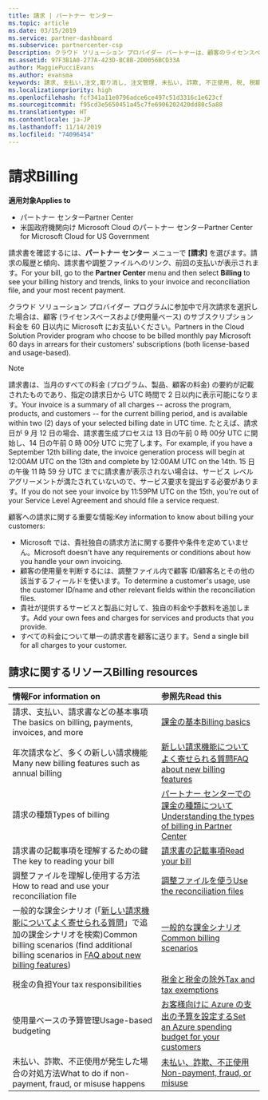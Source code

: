 ```yaml
---
title: 請求 | パートナー センター
ms.topic: article
ms.date: 03/15/2019
ms.service: partner-dashboard
ms.subservice: partnercenter-csp
Description: クラウド ソリューション プロバイダー パートナーは、顧客のライセンスベースおよび使用量ベースのサブスクリプション料金を 60 日後にマイクロソフトに支払います。
ms.assetid: 97F3B1A0-277A-423D-BC8B-2D0056BCD33A
author: MaggiePucciEvans
ms.author: evansma
keywords: 請求, 支払い,注文,取り消し, 注文管理, 未払い, 詐欺, 不正使用, 税, 税額控除, 調整ファイル, 調整用のファイル
ms.localizationpriority: high
ms.openlocfilehash: fcf341a11e0796adce6ce497c51d3316c1e623cf
ms.sourcegitcommit: f95cd3e5650451a45c7fe6906202420dd80c5a88
ms.translationtype: HT
ms.contentlocale: ja-JP
ms.lasthandoff: 11/14/2019
ms.locfileid: "74096454"
---
```

# <a name="billing"></a><span data-ttu-id="5b75e-104">請求</span><span class="sxs-lookup"><span data-stu-id="5b75e-104">Billing</span></span>

<span data-ttu-id="5b75e-105">**適用対象**</span><span class="sxs-lookup"><span data-stu-id="5b75e-105">**Applies to**</span></span>

-  <span data-ttu-id="5b75e-106">パートナー センター</span><span class="sxs-lookup"><span data-stu-id="5b75e-106">Partner Center</span></span>
-  <span data-ttu-id="5b75e-107">米国政府機関向け Microsoft Cloud のパートナー センター</span><span class="sxs-lookup"><span data-stu-id="5b75e-107">Partner Center for Microsoft Cloud for US Government</span></span>
 
 
<span data-ttu-id="5b75e-108">請求書を確認するには、**パートナー センター** メニューで **[請求]** を選びます。請求の履歴と傾向、請求書や調整ファイルへのリンク、前回の支払いが表示されます。</span><span class="sxs-lookup"><span data-stu-id="5b75e-108">For your bill, go to the **Partner Center** menu and then select **Billing** to see your billing history and trends, links to your invoice and reconciliation file, and your most recent payment.</span></span>

<span data-ttu-id="5b75e-109">クラウド ソリューション プロバイダー プログラムに参加中で月次請求を選択した場合は、顧客 (ライセンスベースおよび使用量ベース) のサブスクリプション料金を 60 日以内に Microsoft にお支払いください。</span><span class="sxs-lookup"><span data-stu-id="5b75e-109">Partners in the Cloud Solution Provider program who choose to be billed monthly pay Microsoft 60 days in arrears for their customers' subscriptions (both license-based and usage-based).</span></span>

> [!NOTE]  
> <span data-ttu-id="5b75e-110">請求書は、当月のすべての料金 (プログラム、製品、顧客の料金) の要約が記載されたものであり、指定の請求日から UTC 時間で 2 日以内に表示可能になります。</span><span class="sxs-lookup"><span data-stu-id="5b75e-110">Your invoice is a summary of all charges -- across the program, products, and customers -- for the current billing period, and is available within two (2) days of your selected billing date in UTC time.</span></span> <span data-ttu-id="5b75e-111">たとえば、請求日が 9 月 12 日の場合、請求書生成プロセスは 13 日の午前 0 時 00分 UTC に開始し、14 日の午前 0 時 00分 UTC に完了します。</span><span class="sxs-lookup"><span data-stu-id="5b75e-111">For example, if you have a September 12th billing date, the invoice generation process will begin at 12:00AM UTC on the 13th and complete by 12:00AM UTC on the 14th.</span></span> <span data-ttu-id="5b75e-112">15 日の午後 11 時 59 分 UTC までに請求書が表示されない場合は、サービス レベル アグリーメントが満たされていないので、サービス要求を提出する必要があります。</span><span class="sxs-lookup"><span data-stu-id="5b75e-112">If you do not see your invoice by 11:59PM UTC on the 15th, you're out of your Service Level Agreement and should file a service request.</span></span> 

<span data-ttu-id="5b75e-113">顧客への請求に関する重要な情報:</span><span class="sxs-lookup"><span data-stu-id="5b75e-113">Key information to know about billing your customers:</span></span>

-   <span data-ttu-id="5b75e-114">Microsoft では、貴社独自の請求方法に関する要件や条件を定めていません。</span><span class="sxs-lookup"><span data-stu-id="5b75e-114">Microsoft doesn't have any requirements or conditions about how you handle your own invoicing.</span></span>
-   <span data-ttu-id="5b75e-115">顧客の使用量を判断するには、調整ファイル内で顧客 ID/顧客名とその他の該当するフィールドを使います。</span><span class="sxs-lookup"><span data-stu-id="5b75e-115">To determine a customer's usage, use the customer ID/name and other relevant fields within the reconciliation files.</span></span>
-   <span data-ttu-id="5b75e-116">貴社が提供するサービスと製品に対して、独自の料金や手数料を追加します。</span><span class="sxs-lookup"><span data-stu-id="5b75e-116">Add your own fees and charges for services and products that you provide.</span></span>
-   <span data-ttu-id="5b75e-117">すべての料金について単一の請求書を顧客に送ります。</span><span class="sxs-lookup"><span data-stu-id="5b75e-117">Send a single bill for all charges to your customer.</span></span>

## <a name="billing-resources"></a><span data-ttu-id="5b75e-118">請求に関するリソース</span><span class="sxs-lookup"><span data-stu-id="5b75e-118">Billing resources</span></span>
|<span data-ttu-id="5b75e-119">**情報**</span><span class="sxs-lookup"><span data-stu-id="5b75e-119">**For information on**</span></span>   |<span data-ttu-id="5b75e-120">**参照先**</span><span class="sxs-lookup"><span data-stu-id="5b75e-120">**Read this**</span></span>    |
|:-----------------------------|:-----------------|
|<span data-ttu-id="5b75e-121">請求、支払い、請求書などの基本事項</span><span class="sxs-lookup"><span data-stu-id="5b75e-121">The basics on billing, payments, invoices, and  more</span></span>   |[<span data-ttu-id="5b75e-122">課金の基本</span><span class="sxs-lookup"><span data-stu-id="5b75e-122">Billing basics</span></span>](billing-basics.md)
|<span data-ttu-id="5b75e-123">年次請求など、多くの新しい請求機能</span><span class="sxs-lookup"><span data-stu-id="5b75e-123">Many new billing features such as annual billing</span></span>   |[<span data-ttu-id="5b75e-124">新しい請求機能についてよく寄せられる質問</span><span class="sxs-lookup"><span data-stu-id="5b75e-124">FAQ about new billing features</span></span>](faq-about-new-billing-features.md)|
|<span data-ttu-id="5b75e-125">請求の種類</span><span class="sxs-lookup"><span data-stu-id="5b75e-125">Types of billing</span></span>   |[<span data-ttu-id="5b75e-126">パートナー センターでの課金の種類について</span><span class="sxs-lookup"><span data-stu-id="5b75e-126">Understanding the types of billing in Partner Center</span></span>](billing-different-types.md)   |
|<span data-ttu-id="5b75e-127">請求書の記載事項を理解するための鍵</span><span class="sxs-lookup"><span data-stu-id="5b75e-127">The key to reading your bill</span></span>   |[<span data-ttu-id="5b75e-128">請求書の記載事項</span><span class="sxs-lookup"><span data-stu-id="5b75e-128">Read your bill</span></span>](read-your-bill.md)   |
|<span data-ttu-id="5b75e-129">調整ファイルを理解し使用する方法</span><span class="sxs-lookup"><span data-stu-id="5b75e-129">How to read and use your reconciliation file</span></span>   |[<span data-ttu-id="5b75e-130">調整ファイルを使う</span><span class="sxs-lookup"><span data-stu-id="5b75e-130">Use the reconciliation files</span></span>](use-the-reconciliation-files.md)|
|<span data-ttu-id="5b75e-131">一般的な課金シナリオ (「[新しい請求機能についてよく寄せられる質問](faq-about-new-billing-features.md)」で追加の課金シナリオを検索)</span><span class="sxs-lookup"><span data-stu-id="5b75e-131">Common billing scenarios (find additional billing scenarios in [FAQ about new billing features](faq-about-new-billing-features.md))</span></span>|[<span data-ttu-id="5b75e-132">一般的な課金シナリオ</span><span class="sxs-lookup"><span data-stu-id="5b75e-132">Common billing scenarios</span></span>](common-billing-scenarios.md)|
|<span data-ttu-id="5b75e-133">税金の負担</span><span class="sxs-lookup"><span data-stu-id="5b75e-133">Your tax responsibilities</span></span>   | [<span data-ttu-id="5b75e-134">税金と税金の除外</span><span class="sxs-lookup"><span data-stu-id="5b75e-134">Tax and tax exemptions</span></span>](tax-and-tax-exemptions.md)|
|<span data-ttu-id="5b75e-135">使用量ベースの予算管理</span><span class="sxs-lookup"><span data-stu-id="5b75e-135">Usage-based budgeting</span></span>    |[<span data-ttu-id="5b75e-136">お客様向けに Azure の支出の予算を設定する</span><span class="sxs-lookup"><span data-stu-id="5b75e-136">Set an Azure spending budget for your customers</span></span>](set-an-azure-spending-budget-for-your-customers.md)|
|<span data-ttu-id="5b75e-137">未払い、詐欺、不正使用が発生した場合の対処方法</span><span class="sxs-lookup"><span data-stu-id="5b75e-137">What to do if non-payment, fraud, or misuse happens</span></span>   |[<span data-ttu-id="5b75e-138">未払い、詐欺、不正使用</span><span class="sxs-lookup"><span data-stu-id="5b75e-138">Non-payment, fraud, or misuse</span></span>](non-payment--fraud--or-misuse.md)|




















